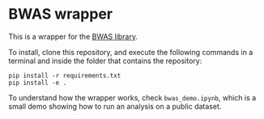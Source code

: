 # BWAS wrapper

This is a wrapper for the [BWAS library](https://github.com/weikanggong/BWAS).

To install, clone this repository, and execute the following commands in a terminal and inside the folder that contains the repository:
```
pip install -r requirements.txt
pip install -e .
```
To understand how the wrapper works, check `bwas_demo.ipynb`, which is a small demo showing how to run an analysis on a public dataset.
